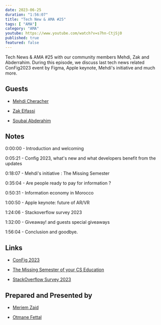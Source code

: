 ```yaml
---
date: 2023-06-25
duration: "1:56:07"
title: "Tech New & AMA #25"
tags: [ "AMA"]
category: "AMA"
youtube: https://www.youtube.com/watch?v=s7hn-CtjSj0
published: true
featured: false
---
```


Tech News & AMA #25 with our community members Mehdi, Zak and Abderrahim. During this episode, we discuss last tech news related ConFig2023 event by Figma, Apple keynote, Mehdi's initiative and much more.

## Guests

- [Mehdi Cheracher](https://twitter.com/Mehdi_Cheracher)

- [Zak Elfassi](https://twitter.com/zakelfassi)

- [Soubai Abderahim](https://soubai.me)


## Notes

0:00:00 - Introduction and welcoming

0:05:21 - Config 2023, what's new and what developers benefit from the updates

0:18:07 - Mehdi's initiative : The Missing Semester

0:35:04 - Are people ready to pay for information ?

0:50:31 - Information economy in Morocco

1:00:50 - Apple keynote: future of AR/VR

1:24:06 - Stackoverflow survey 2023

1:32:00 - Giveaway! and guests special giveaways

1:56:04 - Conclusion and goodbye.

## Links

- [ConFig 2023](https://config.figma.com/)

- [The Missing Semester of your CS Education](https://missingsemester.io/)

- [StackOverflow Survey 2023](https://survey.stackoverflow.co/2023/)

## Prepared and Presented by

- [Meriem Zaid](https://twitter.com/_iMeriem)

- [Otmane Fettal](https://twitter.com/ofettal)
